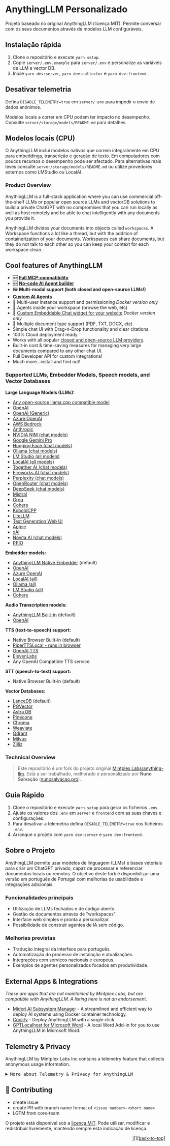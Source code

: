 # AnythingLLM Personalizado

Projeto baseado no original AnythingLLM (licença MIT). Permite conversar com os seus documentos através de modelos LLM configuráveis.

## Instalação rápida
1. Clone o repositório e execute `yarn setup`.
2. Copie `server/.env.example` para `server/.env` e personalize as variáveis de LLM e vector DB.
3. Inicie `yarn dev:server`, `yarn dev:collector` e `yarn dev:frontend`.

## Desativar telemetria
Defina `DISABLE_TELEMETRY=true` em `server/.env` para impedir o envio de dados anónimos.

Modelos locais a correr em CPU podem ter impacto no desempenho. Consulte `server/storage/models/README.md` para detalhes.

## Modelos locais (CPU)
O AnythingLLM inclui modelos nativos que correm integralmente em CPU para embeddings, transcrição e geração de texto. Em computadores com poucos recursos o desempenho pode ser afectado. Para alternativas mais leves consulte `server/storage/models/README.md` ou utilize provedores externos como LMStudio ou LocalAI.


### Product Overview

AnythingLLM is a full-stack application where you can use commercial off-the-shelf LLMs or popular open source LLMs and vectorDB solutions to build a private ChatGPT with no compromises that you can run locally as well as host remotely and be able to chat intelligently with any documents you provide it.

AnythingLLM divides your documents into objects called `workspaces`. A Workspace functions a lot like a thread, but with the addition of containerization of your documents. Workspaces can share documents, but they do not talk to each other so you can keep your context for each workspace clean.

## Cool features of AnythingLLM

- 🆕 [**Full MCP-compatibility**](https://docs.anythingllm.com/mcp-compatibility/overview)
- 🆕 [**No-code AI Agent builder**](https://docs.anythingllm.com/agent-flows/overview)
- 🖼️ **Multi-modal support (both closed and open-source LLMs!)**
- [**Custom AI Agents**](https://docs.anythingllm.com/agent/custom/introduction)
- 👤 Multi-user instance support and permissioning _Docker version only_
- 🦾 Agents inside your workspace (browse the web, etc)
- 💬 [Custom Embeddable Chat widget for your website](https://github.com/Mintplex-Labs/anythingllm-embed/blob/main/README.md) _Docker version only_
- 📖 Multiple document type support (PDF, TXT, DOCX, etc)
- Simple chat UI with Drag-n-Drop functionality and clear citations.
- 100% Cloud deployment ready.
- Works with all popular [closed and open-source LLM providers](#supported-llms-embedder-models-speech-models-and-vector-databases).
- Built-in cost & time-saving measures for managing very large documents compared to any other chat UI.
- Full Developer API for custom integrations!
- Much more...install and find out!

### Supported LLMs, Embedder Models, Speech models, and Vector Databases

**Large Language Models (LLMs):**

- [Any open-source llama.cpp compatible model](/server/storage/models/README.md#text-generation-llm-selection)
- [OpenAI](https://openai.com)
- [OpenAI (Generic)](https://openai.com)
- [Azure OpenAI](https://azure.microsoft.com/en-us/products/ai-services/openai-service)
- [AWS Bedrock](https://aws.amazon.com/bedrock/)
- [Anthropic](https://www.anthropic.com/)
- [NVIDIA NIM (chat models)](https://build.nvidia.com/explore/discover)
- [Google Gemini Pro](https://ai.google.dev/)
- [Hugging Face (chat models)](https://huggingface.co/)
- [Ollama (chat models)](https://ollama.ai/)
- [LM Studio (all models)](https://lmstudio.ai)
- [LocalAI (all models)](https://localai.io/)
- [Together AI (chat models)](https://www.together.ai/)
- [Fireworks AI  (chat models)](https://fireworks.ai/)
- [Perplexity (chat models)](https://www.perplexity.ai/)
- [OpenRouter (chat models)](https://openrouter.ai/)
- [DeepSeek (chat models)](https://deepseek.com/)
- [Mistral](https://mistral.ai/)
- [Groq](https://groq.com/)
- [Cohere](https://cohere.com/)
- [KoboldCPP](https://github.com/LostRuins/koboldcpp)
- [LiteLLM](https://github.com/BerriAI/litellm)
- [Text Generation Web UI](https://github.com/oobabooga/text-generation-webui)
- [Apipie](https://apipie.ai/)
- [xAI](https://x.ai/)
- [Novita AI (chat models)](https://novita.ai/model-api/product/llm-api?utm_source=github_anything-llm&utm_medium=github_readme&utm_campaign=link)
- [PPIO](https://ppinfra.com?utm_source=github_anything-llm)

**Embedder models:**

- [AnythingLLM Native Embedder](/server/storage/models/README.md) (default)
- [OpenAI](https://openai.com)
- [Azure OpenAI](https://azure.microsoft.com/en-us/products/ai-services/openai-service)
- [LocalAI (all)](https://localai.io/)
- [Ollama (all)](https://ollama.ai/)
- [LM Studio (all)](https://lmstudio.ai)
- [Cohere](https://cohere.com/)

**Audio Transcription models:**

- [AnythingLLM Built-in](https://github.com/Mintplex-Labs/anything-llm/tree/master/server/storage/models#audiovideo-transcription) (default)
- [OpenAI](https://openai.com/)

**TTS (text-to-speech) support:**

- Native Browser Built-in (default)
- [PiperTTSLocal - runs in browser](https://github.com/rhasspy/piper)
- [OpenAI TTS](https://platform.openai.com/docs/guides/text-to-speech/voice-options)
- [ElevenLabs](https://elevenlabs.io/)
- Any OpenAI Compatible TTS service.

**STT (speech-to-text) support:**

- Native Browser Built-in (default)

**Vector Databases:**

- [LanceDB](https://github.com/lancedb/lancedb) (default)
- [PGVector](https://github.com/pgvector/pgvector)
- [Astra DB](https://www.datastax.com/products/datastax-astra)
- [Pinecone](https://pinecone.io)
- [Chroma](https://trychroma.com)
- [Weaviate](https://weaviate.io)
- [Qdrant](https://qdrant.tech)
- [Milvus](https://milvus.io)
- [Zilliz](https://zilliz.com)

### Technical Overview

> Este repositório é um fork do projeto original [Mintplex Labs/anything-llm](https://github.com/Mintplex-Labs/anything-llm).
> Está a ser trabalhado, melhorado e personalizado por **Nuno Salvação** ([nunosalvacao.pro](https://nunosalvacao.pro)).


## Guia Rápido

1. Clone o repositório e execute `yarn setup` para gerar os ficheiros `.env`.
2. Ajuste os valores dos `.env` em `server` e `frontend` com as suas chaves e configurações.
3. Para desativar a telemetria defina `DISABLE_TELEMETRY=true` nos ficheiros `.env`.
4. Arranque o projeto com `yarn dev:server` e `yarn dev:frontend`.

## Sobre o Projeto

AnythingLLM permite usar modelos de linguagem (LLMs) e bases vetoriais para criar um ChatGPT privado, capaz de processar e referenciar documentos locais ou remotos. O objetivo deste fork é disponibilizar uma versão em português de Portugal com melhorias de usabilidade e integrações adicionais.

### Funcionalidades principais
- Utilização de LLMs fechados e de código aberto.
- Gestão de documentos através de "workspaces".
- Interface web simples e pronta a personalizar.
- Possibilidade de construir agentes de IA sem código.

### Melhorias previstas
- Tradução integral da interface para português.
- Automatização do processo de instalação e atualizações.
- Integrações com serviços nacionais e europeus.
- Exemplos de agentes personalizados focados em produtividade.

## External Apps & Integrations

_These are apps that are not maintained by Mintplex Labs, but are compatible with AnythingLLM. A listing here is not an endorsement._

- [Midori AI Subsystem Manager](https://io.midori-ai.xyz/subsystem/anythingllm/) - A streamlined and efficient way to deploy AI systems using Docker container technology.
- [Coolify](https://coolify.io/docs/services/anythingllm/) - Deploy AnythingLLM with a single click.
- [GPTLocalhost for Microsoft Word](https://gptlocalhost.com/demo/) - A local Word Add-in for you to use AnythingLLM in Microsoft Word.

## Telemetry & Privacy

AnythingLLM by Mintplex Labs Inc contains a telemetry feature that collects anonymous usage information.

<details>
<summary><kbd>More about Telemetry & Privacy for AnythingLLM</kbd></summary>

### Why?

We use this information to help us understand how AnythingLLM is used, to help us prioritize work on new features and bug fixes, and to help us improve AnythingLLM's performance and stability.

### Opting out

Set `DISABLE_TELEMETRY` in your server or docker .env settings to "true" to opt out of telemetry. You can also do this in-app by going to the sidebar > `Privacy` and disabling telemetry.

### What do you explicitly track?

We will only track usage details that help us make product and roadmap decisions, specifically:

- Type of your installation (Docker or Desktop)

- When a document is added or removed. No information _about_ the document. Just that the event occurred. This gives us an idea of use.

- Type of vector database in use. This helps us prioritize changes when updates arrive for that provider.

- Type of LLM provider & model tag in use. This helps us prioritize changes when updates arrive for that provider or model, or combination thereof. eg: reasoning vs regular, multi-modal models, etc.

- When a chat is sent. This is the most regular "event" and gives us an idea of the daily-activity of this project across all installations. Again, only the **event** is sent - we have no information on the nature or content of the chat itself.

You can verify these claims by finding all locations `Telemetry.sendTelemetry` is called. Additionally these events are written to the output log so you can also see the specific data which was sent - if enabled. **No IP or other identifying information is collected**. The Telemetry provider is [PostHog](https://posthog.com/) - an open-source telemetry collection service.

We take privacy very seriously, and we hope you understand that we want to learn how our tool is used, without using annoying popup surveys, so we can build something worth using. The anonymous data is _never_ shared with third parties, ever.

[View all telemetry events in source code](https://github.com/search?q=repo%3AMintplex-Labs%2Fanything-llm%20.sendTelemetry\(&type=code)

</details>


## 👋 Contributing

- create issue
- create PR with branch name format of `<issue number>-<short name>`
- LGTM from core-team


O projeto está disponível sob a [licença MIT](./LICENSE). Pode utilizar, modificar e redistribuir livremente, mantendo sempre esta indicação de licença.

<div align="right">

[![][back-to-top]](#readme-top)


</div>

<!-- LINK GROUP -->
